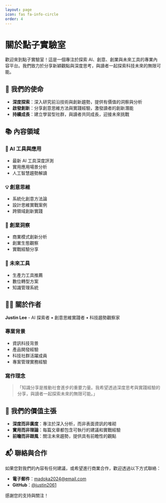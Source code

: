 ```yaml
---
layout: page
icon: fas fa-info-circle
order: 4
---
```


# 關於點子實驗室

歡迎來到點子實驗室！這是一個專注於探索 AI、創意、創業與未來工具的專業內容平台。我們致力於分享新穎觀點與深度思考，與讀者一起探索科技未來的無限可能。

## 🎯 我們的使命

- **深度探索**：深入研究前沿技術與創新趨勢，提供有價值的洞察與分析
- **啟發創新**：分享創意思維方法與實踐經驗，激發讀者的創新潛能  
- **持續成長**：建立學習型社群，與讀者共同成長，迎接未來挑戰

## 📚 內容領域

### 🤖 AI 工具與應用
- 最新 AI 工具深度評測
- 實用應用場景分析
- 人工智慧趨勢解讀

### 💡 創意思維
- 系統化創意方法論
- 設計思維實戰案例
- 跨領域創新實踐

### 🚀 創業洞察
- 商業模式創新分析
- 創業生態觀察
- 實戰經驗分享

### 🔧 未來工具
- 生產力工具推薦
- 數位轉型方案
- 知識管理系統

## 👨‍💻 關於作者

**Justin Lee** - AI 探索者 • 創意思維實踐者 • 科技趨勢觀察家

### 專業背景
- 資訊科技背景
- 產品開發經驗  
- 科技社群活躍成員
- 專案管理實務經驗

### 寫作理念
> 「知識分享是推動社會進步的重要力量。我希望透過深度思考與實踐經驗的分享，與讀者一起探索未來的無限可能。」

## 🎯 我們的價值主張

- **深度而非廣度**：專注於深入分析，而非表面資訊的堆砌
- **實用而非理論**：每篇文章都包含可執行的建議和實戰經驗
- **前瞻而非跟風**：關注未來趨勢，提供具有前瞻性的觀點

## 📬 聯絡與合作

如果您對我們的內容有任何建議，或希望進行商業合作，歡迎透過以下方式聯絡：

- **電子郵件**：[madoka2024@email.com](mailto:madoka2024@email.com)
- **GitHub**：[@justin2061](https://github.com/justin2061)

感謝您的支持與關注！ 